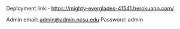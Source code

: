 Deployment link:- https://mighty-everglades-41541.herokuapp.com/

Admin email: admin@admin.ncsu.edu
Password: admin
